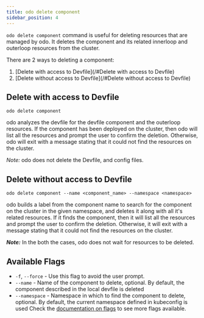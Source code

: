 ```yaml
---
title: odo delete component
sidebar_position: 4
---
```


`odo delete component` command is useful for deleting resources that are managed by odo. It deletes the component and its related innerloop and outerloop resources from the cluster.

There are 2 ways to deleting a component:
1. [Delete with access to Devfile](/#Delete with access to Devfile)
2. [Delete without access to Devfile](/#Delete without access to Devfile)

## Delete with access to Devfile
```shell
odo delete component
```
odo analyzes the devfile for the devfile component and the outerloop resources.
If the component has been deployed on the cluster, then odo will list all the resources and prompt the user to confirm the deletion.
Otherwise, odo will exit with a message stating that it could not find the resources on the cluster.

_Note:_ odo does not delete the Devfile, and config files.

## Delete without access to Devfile
```shell
odo delete component --name <component_name> --namespace <namespace>
```

odo builds a label from the component name to search for the component on the cluster in the given namespace, and deletes it along with all it's related resources.
If it finds the component, then it will list all the resources and prompt the user to confirm the deletion.
Otherwise, it will exit with a message stating that it could not find the resources on the cluster.


**_Note:_** In the both the cases, odo does not wait for resources to be deleted.


## Available Flags
* `-f`, `--force` - Use this flag to avoid the user prompt.
* `--name` - Name of the component to delete, optional. By default, the component described in the local devfile is deleted
* `--namespace` - Namespace in which to find the component to delete, optional. By default, the current namespace defined in kubeconfig is used
Check the [documentation on flags](flags.md) to see more flags available.